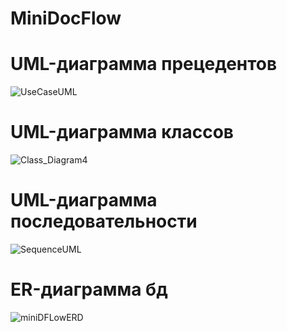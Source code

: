 # MiniDocFlow

# UML-диаграмма прецедентов
![UseCaseUML](https://user-images.githubusercontent.com/99600089/235364496-b31ba418-36cd-4ff9-8160-76147acad8ec.svg)
# UML-диаграмма классов
![Class_Diagram4](https://user-images.githubusercontent.com/99600089/235364499-a3a07ef1-cbb8-4ace-b130-87967afee83d.svg)
# UML-диаграмма последовательности
![SequenceUML](https://user-images.githubusercontent.com/99600089/235364501-ecd251be-5eec-40ff-b6a9-fb2111fab78a.svg)
# ER-диаграмма бд
![miniDFLowERD](https://user-images.githubusercontent.com/99600089/235365908-a878aa32-8433-4284-ad11-ead5a80428b1.png)
